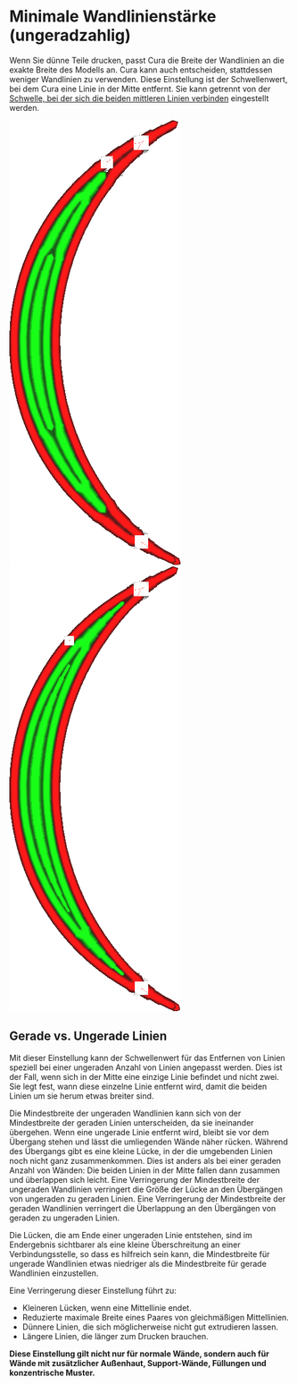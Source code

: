 Minimale Wandlinienstärke (ungeradzahlig)
====
Wenn Sie dünne Teile drucken, passt Cura die Breite der Wandlinien an die exakte Breite des Modells an. Cura kann auch entscheiden, stattdessen weniger Wandlinien zu verwenden. Diese Einstellung ist der Schwellenwert, bei dem Cura eine Linie in der Mitte entfernt. Sie kann getrennt von der [Schwelle, bei der sich die beiden mittleren Linien verbinden](min_even_wall_line_width.md) eingestellt werden.


<!--screenshot {
"image_path": "min_wall_line_width_0_34.png",
"models": [{"script": "moon_sickle.scad"}],
"camera_position": [0, 0, 63],
"settings": {
	"min_wall_line_width": 0.34,
	"wall_line_count": 3,
	"wall_transition_angle": 20
},
"layer": 14,
"colours": 32
}-->
<!--screenshot {
"image_path": "min_wall_line_width_odd_0_1.png",
"models": [{"script": "moon_sickle.scad"}],
"camera_position": [0, 0, 63],
"settings": {
	"min_odd_wall_line_width": 0.1,
	"min_wall_line_width": 0.34,
	"wall_line_count": 3,
	"wall_transition_angle": 20
},
"layer": 14,
"colours": 32
}-->
![Wenn die Mittellinie zu klein ist, werden die beiden Linien um sie herum breiter gemacht](../../../articles/images/min_wall_line_width_0_34.png)
![Wird diese Einstellung verringert, beginnt und endet die Mittellinie viel kleiner](../../../articles/images/min_wall_line_width_odd_0_1.png)

Gerade vs. Ungerade Linien
----
Mit dieser Einstellung kann der Schwellenwert für das Entfernen von Linien speziell bei einer ungeraden Anzahl von Linien angepasst werden. Dies ist der Fall, wenn sich in der Mitte eine einzige Linie befindet und nicht zwei. Sie legt fest, wann diese einzelne Linie entfernt wird, damit die beiden Linien um sie herum etwas breiter sind.

Die Mindestbreite der ungeraden Wandlinien kann sich von der Mindestbreite der geraden Linien unterscheiden, da sie ineinander übergehen. Wenn eine ungerade Linie entfernt wird, bleibt sie vor dem Übergang stehen und lässt die umliegenden Wände näher rücken. Während des Übergangs gibt es eine kleine Lücke, in der die umgebenden Linien noch nicht ganz zusammenkommen. Dies ist anders als bei einer geraden Anzahl von Wänden: Die beiden Linien in der Mitte fallen dann zusammen und überlappen sich leicht. Eine Verringerung der Mindestbreite der ungeraden Wandlinien verringert die Größe der Lücke an den Übergängen von ungeraden zu geraden Linien. Eine Verringerung der Mindestbreite der geraden Wandlinien verringert die Überlappung an den Übergängen von geraden zu ungeraden Linien.

Die Lücken, die am Ende einer ungeraden Linie entstehen, sind im Endergebnis sichtbarer als eine kleine Überschreitung an einer Verbindungsstelle, so dass es hilfreich sein kann, die Mindestbreite für ungerade Wandlinien etwas niedriger als die Mindestbreite für gerade Wandlinien einzustellen.

Eine Verringerung dieser Einstellung führt zu:
* Kleineren Lücken, wenn eine Mittellinie endet.
* Reduzierte maximale Breite eines Paares von gleichmäßigen Mittellinien.
* Dünnere Linien, die sich möglicherweise nicht gut extrudieren lassen.
* Längere Linien, die länger zum Drucken brauchen.

**Diese Einstellung gilt nicht nur für normale Wände, sondern auch für Wände mit zusätzlicher Außenhaut, Support-Wände, Füllungen und konzentrische Muster.**